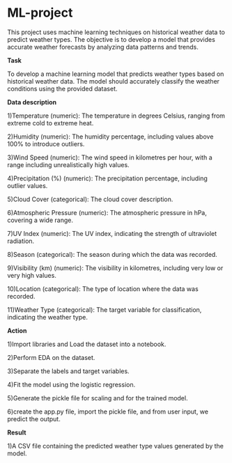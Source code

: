 # ML-project
<p>This project uses machine learning techniques on historical weather data to predict weather types. The objective is to develop a model that provides accurate weather forecasts by analyzing data patterns and trends.</p>

<p><b>Task</b></p>
<p>To develop a machine learning model that predicts weather types based on historical weather data. The model should accurately classify the weather conditions using the provided dataset.</p>

<p><b>Data description</b></p>
<p>1)Temperature (numeric): The temperature in degrees Celsius, ranging from extreme cold to extreme heat.</p>
<p>2)Humidity (numeric): The humidity percentage, including values above 100% to introduce outliers.</p>
<p>3)Wind Speed (numeric): The wind speed in kilometres per hour, with a range including unrealistically high values.</p>
<p>4)Precipitation (%) (numeric): The precipitation percentage, including outlier values.</p>
<p>5)Cloud Cover (categorical): The cloud cover description.</p>
<p>6)Atmospheric Pressure (numeric): The atmospheric pressure in hPa, covering a wide range.</p>
<p>7)UV Index (numeric): The UV index, indicating the strength of ultraviolet radiation.</p>
<p>8)Season (categorical): The season during which the data was recorded.</p>
<p>9)Visibility (km) (numeric): The visibility in kilometres, including very low or very high values.</p>
<p>10)Location (categorical): The type of location where the data was recorded.</p>
<p>11)Weather Type (categorical): The target variable for classification, indicating the weather type.</p>

<p><b>Action</b></p>
<p>1)Import libraries and Load the dataset into a notebook.</p>
<p>2)Perform EDA on the dataset.</p>
<p>3)Separate the labels and target variables.</p>
<p>4)Fit the model using the logistic regression.</p>
<p>5)Generate the pickle file for scaling and for the trained model.</p>
<p>6)create the app.py file, import the pickle file, and from user input, we predict the output.</p>

<p><b>Result</b></p>
<p>1)A CSV file containing the predicted weather type values generated by the model.</p>
